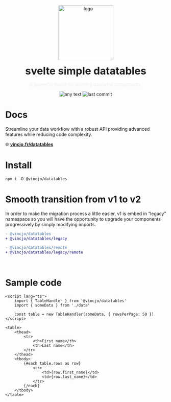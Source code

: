 <div align="center">
    <img align="center" src="./static/logo.svg" alt="logo" width="172"/>
    <p align="center">
        <h1 align="center" style="font-size:32px;margin:0;border:none;">svelte simple datatables</h1>
        <p style="color:#eee">A powerful toolkit for building datatable components.</p>
        <img src="https://img.shields.io/badge/svelte-runes-v2?color=%23c2185b" alt="any text"/>
        <img src="https://img.shields.io/github/license/vincjo/datatables?color=c2185b" alt="last commit"/>
    </p>
</div>



# Docs
Streamline your data workflow with a robust API providing advanced features while reducing code complexity.

:globe_with_meridians: **[vincjo.fr/datatables](https://vincjo.fr/datatables)**



# Install

```apache
npm i -D @vincjo/datatables
```


# Smooth transition from v1 to v2

In order to make the migration process a little easier, v1 is embed in “legacy” namespace so you will have the opportunity to upgrade your components progressively by simply modifying imports.

```diff
- @vincjo/datatables
+ @vincjo/datatables/legacy

- @vincjo/datatables/remote
+ @vincjo/datatables/legacy/remote
```
<br>


# Sample code

```svelte
<script lang="ts">
    import { TableHandler } from '@vincjo/datatables'
    import { someData } from './data'

    const table = new TableHandler(someData, { rowsPerPage: 50 })
</script>

<table>
    <thead>
        <tr>
            <th>First name</th>
            <th>Last name</th>
        </tr>
    </thead>
    <tbody>
        {#each table.rows as row}
            <tr>
                <td>{row.first_name}</td>
                <td>{row.last_name}</td>
            </tr>
        {/each}
    </tbody>
</table>
```



